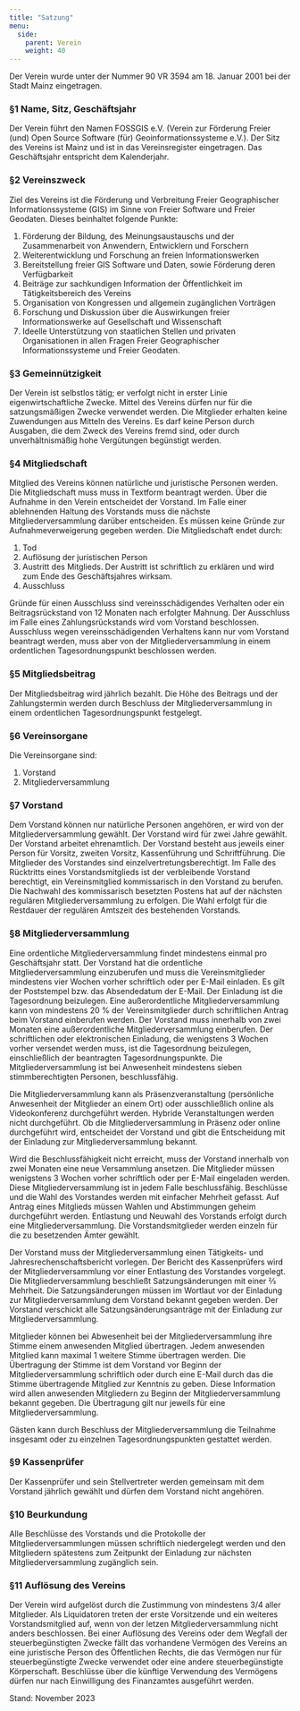 ```yaml
---
title: "Satzung"
menu:
  side:
    parent: Verein
    weight: 40
---
```


Der Verein wurde unter der Nummer 90 VR 3594 am 18. Januar 2001 bei der Stadt Mainz eingetragen.

### §1 Name, Sitz, Geschäftsjahr

Der Verein führt den Namen FOSSGIS e.V. (Verein zur Förderung Freier (und) Open Source Software (für) Geoinformationssysteme e.V.). Der Sitz des Vereins ist Mainz und ist in das Vereinsregister eingetragen. Das Geschäftsjahr entspricht dem Kalenderjahr.  

### §2 Vereinszweck

Ziel des Vereins ist die Förderung und Verbreitung Freier Geographischer Informationssysteme (GIS) im Sinne von Freier Software und Freier Geodaten. Dieses beinhaltet folgende Punkte:

1.  Förderung der Bildung, des Meinungsaustauschs und der Zusammenarbeit von Anwendern, Entwicklern und Forschern
2.  Weiterentwicklung und Forschung an freien Informationswerken
3.  Bereitstellung freier GIS Software und Daten, sowie Förderung deren Verfügbarkeit
4.  Beiträge zur sachkundigen Information der Öffentlichkeit im Tätigkeitsbereich des Vereins
5.  Organisation von Kongressen und allgemein zugänglichen Vorträgen
6.  Forschung und Diskussion über die Auswirkungen freier Informationswerke auf Gesellschaft und Wissenschaft
7.  Ideelle Unterstützung von staatlichen Stellen und privaten Organisationen in allen Fragen Freier Geographischer Informationssysteme und Freier Geodaten.

### §3 Gemeinnützigkeit

Der Verein ist selbstlos tätig; er verfolgt nicht in erster Linie eigenwirtschaftliche Zwecke. Mittel des Vereins dürfen nur für die satzungsmäßigen Zwecke verwendet werden. Die Mitglieder erhalten keine Zuwendungen aus Mitteln des Vereins. Es darf keine Person durch Ausgaben, die dem Zweck des Vereins fremd sind, oder durch unverhältnismäßig hohe Vergütungen begünstigt werden.  

### §4 Mitgliedschaft

Mitglied des Vereins können natürliche und juristische Personen werden. Die Mitgliedschaft muss muss in Textform beantragt werden. Über die Aufnahme in den Verein entscheidet der Vorstand. Im Falle einer ablehnenden Haltung des Vorstands muss die nächste Mitgliederversammlung darüber entscheiden. Es müssen keine Gründe zur Aufnahmeverweigerung gegeben werden. Die Mitgliedschaft endet durch:

1.  Tod
2.  Auflösung der juristischen Person
3.  Austritt des Mitglieds. Der Austritt ist schriftlich zu erklären und wird zum Ende des Geschäftsjahres wirksam.
4.  Ausschluss

Gründe für einen Ausschluss sind vereinsschädigendes Verhalten oder ein Beitragsrückstand von 12 Monaten nach erfolgter Mahnung. Der Ausschluss im Falle eines Zahlungsrückstands wird vom Vorstand beschlossen. Ausschluss wegen vereinsschädigenden Verhaltens kann nur vom Vorstand beantragt werden, muss aber von der Mitgliederversammlung in einem ordentlichen Tagesordnungspunkt beschlossen werden.  

### §5 Mitgliedsbeitrag

Der Mitgliedsbeitrag wird jährlich bezahlt. Die Höhe des Beitrags und der Zahlungstermin werden durch Beschluss der Mitgliederversammlung in einem ordentlichen Tagesordnungspunkt festgelegt.  

### §6 Vereinsorgane

Die Vereinsorgane sind:

1.  Vorstand
2.  Mitgliederversammlung

### §7 Vorstand

Dem Vorstand können nur natürliche Personen angehören, er wird von der Mitgliederversammlung gewählt. Der Vorstand wird für zwei Jahre gewählt. Der Vorstand arbeitet ehrenamtlich. Der Vorstand besteht aus jeweils einer Person für Vorsitz, zweiten Vorsitz, Kassenführung und
Schriftführung. Die Mitglieder des Vorstandes sind einzelvertretungsberechtigt. Im Falle des Rücktritts eines Vorstandsmitglieds ist der verbleibende Vorstand berechtigt, ein
Vereinsmitglied kommissarisch in den Vorstand zu berufen. Die Nachwahl des kommissarisch besetzten Postens hat auf der nächsten regulären Mitgliederversammlung zu erfolgen. Die Wahl erfolgt für die Restdauer der regulären Amtszeit des bestehenden Vorstands.

### §8 Mitgliederversammlung

Eine ordentliche Mitgliederversammlung findet mindestens einmal pro Geschäftsjahr statt.  Der Vorstand hat die ordentliche Mitgliederversammlung einzuberufen und muss die Vereinsmitglieder mindestens vier Wochen vorher schriftlich oder per E-Mail einladen. Es gilt der Poststempel bzw. das Absendedatum der E-Mail. Der Einladung ist die Tagesordnung beizulegen. Eine außerordentliche Mitgliederversammlung kann von mindestens 20 % der Vereinsmitglieder durch schriftlichen Antrag beim Vorstand einberufen werden. Der Vorstand muss innerhalb von zwei Monaten eine außerordentliche Mitgliederversammlung einberufen. Der schriftlichen oder elektronischen Einladung, die wenigstens 3 Wochen vorher versendet werden muss, ist die Tagesordnung beizulegen, einschließlich der beantragten Tagesordnungspunkte. Die Mitgliederversammlung ist bei Anwesenheit mindestens sieben stimmberechtigten Personen,
beschlussfähig. 

Die Mitgliederversammlung kann als Präsenzveranstaltung (persönliche Anwesenheit der Mitglieder an einem Ort) oder ausschließlich online als Videokonferenz durchgeführt werden. Hybride Veranstaltungen werden nicht durchgeführt. Ob die Mitgliederversammlung in Präsenz oder online durchgeführt wird, entscheidet der Vorstand und gibt die Entscheidung mit der Einladung zur Mitgliederversammlung bekannt. 

Wird die Beschlussfähigkeit nicht erreicht, muss der Vorstand innerhalb von zwei Monaten eine neue Versammlung ansetzen. Die Mitglieder müssen wenigstens 3 Wochen vorher schriftlich oder per E-Mail eingeladen werden. Diese Mitgliederversammlung ist in jedem Falle beschlussfähig. Beschlüsse und die Wahl des Vorstandes werden mit einfacher Mehrheit gefasst. Auf Antrag eines Mitglieds müssen Wahlen und Abstimmungen geheim durchgeführt werden. Entlastung und Neuwahl des Vorstands erfolgt durch eine Mitgliederversammlung. Die
Vorstandsmitglieder werden einzeln für die zu besetzenden Ämter gewählt.

Der Vorstand muss der Mitgliederversammlung einen Tätigkeits- und Jahresrechenschaftsbericht vorlegen. Der Bericht des Kassenprüfers wird der Mitgliederversammlung vor einer Entlastung des Vorstandes vorgelegt. Die Mitgliederversammlung beschließt Satzungsänderungen mit einer 2⁄3 Mehrheit. Die Satzungsänderungen müssen im Wortlaut vor der Einladung zur Mitgliederversammlung dem Vorstand bekannt gegeben werden. Der Vorstand verschickt alle Satzungsänderungsanträge mit der Einladung zur Mitgliederversammlung.

Mitglieder können bei Abwesenheit bei der Mitgliederversammlung ihre Stimme einem anwesenden Mitglied übertragen. Jedem anwesenden Mitglied kann maximal 1 weitere Stimme übertragen werden. Die Übertragung der Stimme ist dem Vorstand vor Beginn der Mitgliederversammlung
schriftlich oder durch eine E-Mail durch das die Stimme übertragende Mitglied zur Kenntnis zu geben. Diese Information wird allen anwesenden Mitgliedern zu Beginn der Mitgliederversammlung bekannt gegeben. Die Übertragung gilt nur jeweils für eine
Mitgliederversammlung.

Gästen kann durch Beschluss der Mitgliederversammlung die Teilnahme insgesamt oder zu einzelnen Tagesordnungspunkten gestattet werden.

### §9 Kassenprüfer

Der Kassenprüfer und sein Stellvertreter werden gemeinsam mit dem Vorstand jährlich gewählt und dürfen dem Vorstand nicht angehören.  

### §10 Beurkundung

Alle Beschlüsse des Vorstands und die Protokolle der Mitgliederversammlungen müssen schriftlich niedergelegt werden und den Mitgliedern spätestens zum Zeitpunkt der Einladung zur nächsten Mitgliederversammlung zugänglich sein.  

### §11 Auflösung des Vereins

Der Verein wird aufgelöst durch die Zustimmung von mindestens 3/4 aller Mitglieder. Als Liquidatoren treten der erste Vorsitzende und ein weiteres Vorstandsmitglied auf, wenn von der letzen Mitgliederversammlung nicht anders beschlossen. Bei einer Auflösung des Vereins oder dem Wegfall der steuerbegünstigten Zwecke fällt das vorhandene Vermögen des Vereins an eine juristische Person des Öffentlichen Rechts, die das Vermögen nur für steuerbegünstigte Zwecke verwendet oder eine andere steuerbegünstigte Körperschaft. Beschlüsse über die künftige Verwendung des Vermögens dürfen nur nach Einwilligung des Finanzamtes ausgeführt werden.

Stand: November 2023
